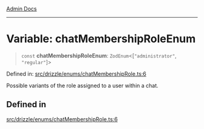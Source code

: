 [Admin Docs](/)

***

# Variable: chatMembershipRoleEnum

> `const` **chatMembershipRoleEnum**: `ZodEnum`\<\[`"administrator"`, `"regular"`\]\>

Defined in: [src/drizzle/enums/chatMembershipRole.ts:6](https://github.com/PalisadoesFoundation/talawa-api/blob/37e2d6abe1cabaa02f97a3c6c418b81e8fcb5a13/src/drizzle/enums/chatMembershipRole.ts#L6)

Possible variants of the role assigned to a user within a chat.

## Defined in

[src/drizzle/enums/chatMembershipRole.ts:6](https://github.com/NishantSinghhhhh/talawa-api/blob/ff0f1d6ae21d3428519b64e42fe3bfdff573cb6e/src/drizzle/enums/chatMembershipRole.ts#L6)
